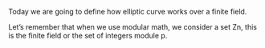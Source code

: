 

Today we are going to define how elliptic curve works over a finite field. 

Let’s remember that when we use modular math, we consider a set Zn, this is the finite field or the set of integers module p. 
